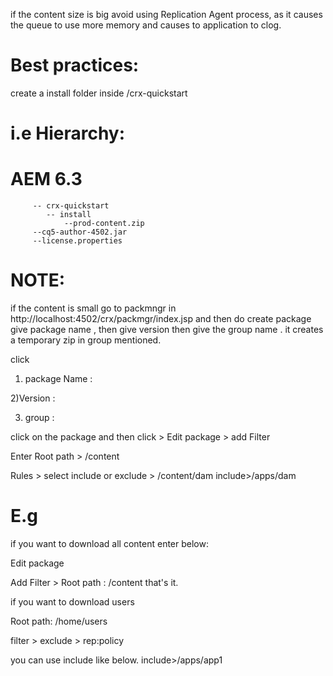 if the content size is big avoid using Replication Agent process, as it causes the queue to use more memory and causes
to application to clog.


Best practices:
===============
create a install folder inside /crx-quickstart

i.e
Hierarchy:
==========

  AEM 6.3
  =========
         -- crx-quickstart
            -- install
                --prod-content.zip
         --cq5-author-4502.jar
         --license.properties

NOTE:
=====
if the content is small go to packmngr in http://localhost:4502/crx/packmgr/index.jsp  and then do create package
give package name , then give version then give the group name . it creates a temporary zip in group mentioned.

click 

1) package Name : 

2)Version :

3) group :


click on the  package and then click > Edit package > add Filter

Enter Root path > /content

Rules >  select include or exclude > /content/dam
include>/apps/dam


E.g
===
if you want to download all content enter below:

Edit package

Add Filter > 
Root path : /content that's it.

if you want to download users

Root path: /home/users

filter > exclude > rep:policy

you can use include like below.
include>/apps/app1
 
